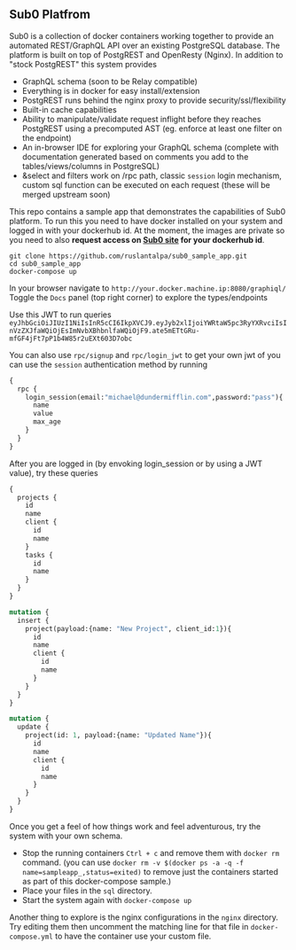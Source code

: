 Sub0 Platfrom
-------------
Sub0 is a collection of docker containers working together to provide an automated REST/GraphQL API over an existing PostgreSQL database.
The platform is built on top of PostgREST and OpenResty (Nginx).
In addition to "stock PostgREST" this system provides

 - GraphQL schema (soon to be Relay compatible)
 - Everything is in docker for easy install/extension
 - PostgREST runs behind the nginx proxy to provide security/ssl/flexibility
 - Built-in cache capabilities
 - Ability to manipulate/validate request inflight before they reaches PostgREST using a precomputed AST (eg. enforce at least one filter on the endpoint)
 - An in-browser IDE for exploring your GraphQL schema (complete with documentation generated based on comments you add to the tables/views/columns in PostgreSQL)
 - &select and filters work on /rpc path, classic `session` login mechanism, custom sql function can be executed on each request (these will be merged upstream soon)


This repo contains a sample app that demonstrates the capabilities of Sub0 platform.
To run this you need to have docker installed on your system and logged in with your dockerhub id.
At the moment, the images are private so you need to also <b>request access on [Sub0 site](http://graphqlapi.com) for your dockerhub id</b>.

```shellscript
git clone https://github.com/ruslantalpa/sub0_sample_app.git
cd sub0_sample_app
docker-compose up
```

In your browser navigate to `http://your.docker.machine.ip:8080/graphiql/`
Toggle the `Docs` panel (top right corner) to explore the types/endpoints

Use this JWT to run queries `eyJhbGciOiJIUzI1NiIsInR5cCI6IkpXVCJ9.eyJyb2xlIjoiYWRtaW5pc3RyYXRvciIsInVzZXJfaWQiOjEsImNvbXBhbnlfaWQiOjF9.ate5mETtGRu-mfGF4jFt7pP1b4W85r2uEXt603D7obc`

You can also use `rpc/signup` and `rpc/login_jwt` to get your own jwt of you can use the `session` authentication method by running

```graphql
{
  rpc {
    login_session(email:"michael@dundermifflin.com",password:"pass"){
      name
      value
      max_age
    }
  }
}
```


After you are logged in (by envoking login_session or by using a JWT value), try these queries
```graphql
{
  projects {
    id
    name
    client {
      id
      name
    }
    tasks {
      id
      name
    }
  }
}
```

```graphql
mutation {
  insert {
    project(payload:{name: "New Project", client_id:1}){
      id
      name
      client {
        id
        name
      }
    }
  }
}
```

```graphql
mutation {
  update {
    project(id: 1, payload:{name: "Updated Name"}){
      id
      name
      client {
        id
        name
      }
    }
  }
}
```

Once you get a feel of how things work and feel adventurous,  try the system with your own schema. 

 - Stop the running containers `Ctrl + c` and remove them with `docker rm` command. (you can use `docker rm -v $(docker ps -a -q -f name=sampleapp_,status=exited)` to remove just the containers started as part of this docker-compose sample.)
 - Place your files in the `sql` directory.
 - Start the system again with `docker-compose up`

Another thing to explore is the nginx configurations in the `nginx` directory. Try editing them then uncomment the matching line for that file in `docker-compose.yml` to have the container use your custom file.
